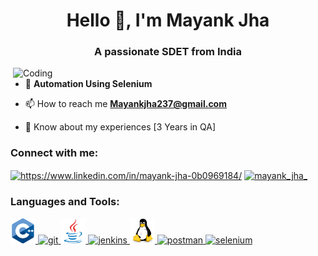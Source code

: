 <h1 align="center">Hello 👋, I'm Mayank Jha</h1>
<h3 align="center">A passionate SDET from India</h3>

<img align="right" alt="Coding" width="500" src="https://media4.giphy.com/media/2IudUHdI075HL02Pkk/giphy.gif?cid=6c09b952x0wrketcim9vivj1gzb43fdh6zuahawb24lf4xeh&ep=v1_gifs_search&rid=giphy.gif&ct=g">



- 🌱 **Automation Using Selenium**

- 📫 How to reach me **Mayankjha237@gmail.com**

- 📄 Know about my experiences [3 Years in QA]

<h3 align="left">Connect with me:</h3>
<p align="left">
<a href="https://linkedin.com/in/mayank-jha-0b0969184/" target="blank"><img align="center" src="https://raw.githubusercontent.com/rahuldkjain/github-profile-readme-generator/master/src/images/icons/Social/linked-in-alt.svg" alt="https://www.linkedin.com/in/mayank-jha-0b0969184/" height="30" width="40" /></a>
<a href="https://www.youtube.com/@Mayank_jha_" target="blank"><img align="center" src="https://raw.githubusercontent.com/rahuldkjain/github-profile-readme-generator/master/src/images/icons/Social/youtube.svg" alt="mayank_jha_" height="30" width="40" /></a>
</p>

<h3 align="left">Languages and Tools:</h3>
<p align="left"> <a href="https://www.w3schools.com/cpp/" target="_blank" rel="noreferrer"> <img src="https://raw.githubusercontent.com/devicons/devicon/master/icons/cplusplus/cplusplus-original.svg" alt="cplusplus" width="40" height="40"/> </a> <a href="https://git-scm.com/" target="_blank" rel="noreferrer"> <img src="https://www.vectorlogo.zone/logos/git-scm/git-scm-icon.svg" alt="git" width="40" height="40"/> </a> <a href="https://www.java.com" target="_blank" rel="noreferrer"> <img src="https://raw.githubusercontent.com/devicons/devicon/master/icons/java/java-original.svg" alt="java" width="40" height="40"/> </a> <a href="https://www.jenkins.io" target="_blank" rel="noreferrer"> <img src="https://www.vectorlogo.zone/logos/jenkins/jenkins-icon.svg" alt="jenkins" width="40" height="40"/> </a> <a href="https://www.linux.org/" target="_blank" rel="noreferrer"> <img src="https://raw.githubusercontent.com/devicons/devicon/master/icons/linux/linux-original.svg" alt="linux" width="40" height="40"/> </a> <a href="https://postman.com" target="_blank" rel="noreferrer"> <img src="https://www.vectorlogo.zone/logos/getpostman/getpostman-icon.svg" alt="postman" width="40" height="40"/> </a> <a href="https://www.selenium.dev" target="_blank" rel="noreferrer"> <img src="https://raw.githubusercontent.com/detain/svg-logos/780f25886640cef088af994181646db2f6b1a3f8/svg/selenium-logo.svg" alt="selenium" width="40" height="40"/> </a> </p>
